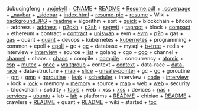 dubuqingfeng
    + [.nojekyll](/.nojekyll)
    + [CNAME](/CNAME)
    + [README](/README)
    + [Resume.pdf](/Resume.pdf)
    + [_coverpage](/_coverpage)
    + [_navbar](/_navbar)
    + [_sidebar](/_sidebar)
    + [index.html](/index.html)
    + [resume-pic](/resume-pic)
    + [resume](/resume)
    + Wiki
        + [background.JPG](/Wiki/background.JPG)
        + [readme](/Wiki/readme)
        + algorithm
            + sort
                + [quick](/Wiki/algorithm/sort/quick)
        + blockchain
            + bitcoin
                + address
                    + [address](/Wiki/blockchain/bitcoin/address/address)
                    + [p2pkh](/Wiki/blockchain/bitcoin/address/p2pkh)
                    + [p2sh](/Wiki/blockchain/bitcoin/address/p2sh)
                    + [segwit](/Wiki/blockchain/bitcoin/address/segwit)
                    + [taproot](/Wiki/blockchain/bitcoin/address/taproot)
                + block
                    + [compact](/Wiki/blockchain/bitcoin/block/compact)
            + ethereum
                + contract
                    + [contract](/Wiki/blockchain/ethereum/contract/contract)
                    + [uniswap](/Wiki/blockchain/ethereum/contract/uniswap)
                + evm
                    + [evm](/Wiki/blockchain/ethereum/evm/evm)
                + p2p
            + gas
                + [gas](/Wiki/blockchain/gas/gas)
            + quant
                + [quant](/Wiki/blockchain/quant/quant)
        + devops
            + kubernetes
                + [kubernetes](/Wiki/devops/kubernetes/kubernetes)
        + programming
            + common
                + epoll
                    + [epoll](/Wiki/programming/common/epoll/epoll)
                + gc
                    + [gc](/Wiki/programming/common/gc/gc)
            + database
                + mysql
                    + [b+tree](/Wiki/programming/database/mysql/b+tree)
                + redis
                    + interview
                        + [interview](/Wiki/programming/database/redis/interview/interview)
                    + source
                        + [list](/Wiki/programming/database/redis/source/list)
            + golang
                + cgo
                    + [cgo](/Wiki/programming/golang/cgo/cgo)
                + channel
                    + [channel](/Wiki/programming/golang/channel/channel)
                + chaos
                    + [chaos](/Wiki/programming/golang/chaos/chaos)
                + compile
                    + [compile](/Wiki/programming/golang/compile/compile)
                + concurrency
                    + [atomic](/Wiki/programming/golang/concurrency/atomic)
                    + [csp](/Wiki/programming/golang/concurrency/csp)
                    + [mutex](/Wiki/programming/golang/concurrency/mutex)
                    + [once](/Wiki/programming/golang/concurrency/once)
                    + [waitgroup](/Wiki/programming/golang/concurrency/waitgroup)
                + context
                    + [context](/Wiki/programming/golang/context/context)
                + data-race
                    + [data-race](/Wiki/programming/golang/data-race/data-race)
                + data-structure
                    + [map](/Wiki/programming/golang/data-structure/map)
                    + [slice](/Wiki/programming/golang/data-structure/slice)
                    + [unsafe-pointer](/Wiki/programming/golang/data-structure/unsafe-pointer)
                + gc
                    + [gc](/Wiki/programming/golang/gc/gc)
                + goroutine
                    + [gm](/Wiki/programming/golang/goroutine/gm)
                    + [gmp](/Wiki/programming/golang/goroutine/gmp)
                    + [goroutine](/Wiki/programming/golang/goroutine/goroutine)
                    + [leak](/Wiki/programming/golang/goroutine/leak)
                    + [scheduler](/Wiki/programming/golang/goroutine/scheduler)
                + interview
                    + [code](/Wiki/programming/golang/interview/code)
                    + [interview](/Wiki/programming/golang/interview/interview)
                + lock
                    + [lock](/Wiki/programming/golang/lock/lock)
                + memory
                    + [memory](/Wiki/programming/golang/memory/memory)
                + source
                    + [map](/Wiki/programming/golang/source/map)
                + web
                    + [web](/Wiki/programming/golang/web/web)
        + security
            + blockchain
                + solidity
                    + [tools](/Wiki/security/blockchain/solidity/tools)
            + web
                + xss
                    + [xss](/Wiki/security/web/xss/xss)
    + devices
        + [nas](/devices/nas)
        + [services](/devices/services)
        + [ubuntu](/devices/ubuntu)
    + lab
        + [lab](/lab/lab)
    + platforms
        + [README](/platforms/README)
        + chixiao
            + [README](/platforms/chixiao/README)
        + crawlers
            + [README](/platforms/crawlers/README)
        + quant
            + [README](/platforms/quant/README)
        + wiki
    + started
        + [toc](/started/toc)
